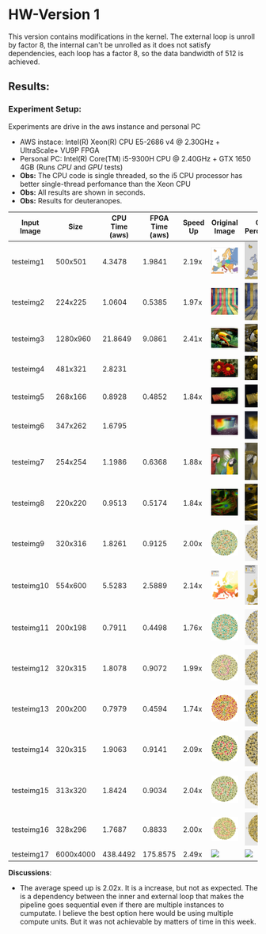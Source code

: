 
# **HW-Version 1**
This version contains modifications in the kernel. The external loop is unroll by factor 8, the internal can't be unrolled as it does not satisfy dependencies, each loop has a factor 8, so the data bandwidth of 512 is achieved.

## **Results**:

### Experiment Setup:
Experiments are drive in the aws instance and personal PC
* AWS instace: Intel(R) Xeon(R) CPU E5-2686 v4 @ 2.30GHz + UltraScale+ VU9P FPGA
* Personal PC: Intel(R) Core(TM) i5-9300H CPU @ 2.40GHz + GTX 1650 4GB (Runs *CPU* and *GPU* tests)
* **Obs:** The CPU code is single threaded, so the i5 CPU processor has better single-thread perfomance than the Xeon CPU 
* **Obs:** All results are shown in seconds.
* **Obs:** Results for deuteranopes.

| Input Image | Size      | CPU Time (aws) | FPGA Time (aws) | Speed Up   | Original Image | CVD Perception | Result Image (FPGA)| 
| ----------- | --------- | -------------- | ----------------| ---------- | -------------- | -------------- | ------------------ |
| testeimg1   | 500x501   | 4.3478         | 1.9841          |  2.19x     | <img width="100px" src="resources/imgs/testeimg1.jpg">  | <img width="100px" src="resources/cvd-sim/testeimg1.jpg">  | <img width="100px" src="results/hw-version1/results/testeimg1.jpg">  |             
| testeimg2   | 224x225   | 1.0604         | 0.5385          |  1.97x     | <img width="100px" src="resources/imgs/testeimg2.jpg">  | <img width="100px" src="resources/cvd-sim/testeimg2.jpg">  | <img width="100px" src="results/hw-version1/results/testeimg2.jpg">  |             
| testeimg3   | 1280x960  | 21.8649        | 9.0861          |  2.41x     | <img width="100px" src="resources/imgs/testeimg3.jpg">  | <img width="100px" src="resources/cvd-sim/testeimg3.jpg">  | <img width="100px" src="results/hw-version1/results/testeimg3.jpg">  |             
| testeimg4   | 481x321   | 2.8231         |                 |            | <img width="100px" src="resources/imgs/testeimg4.jpg">  | <img width="100px" src="resources/cvd-sim/testeimg4.jpg">  | |               
| testeimg5   | 268x166   | 0.8928         | 0.4852          |  1.84x     | <img width="100px" src="resources/imgs/testeimg5.jpg">  | <img width="100px" src="resources/cvd-sim/testeimg5.jpg">  | <img width="100px" src="results/hw-version1/results/testeimg5.jpg">  |             
| testeimg6   | 347x262   | 1.6795         |                 |            | <img width="100px" src="resources/imgs/testeimg6.jpg">  | <img width="100px" src="resources/cvd-sim/testeimg6.jpg">  | |              
| testeimg7   | 254x254   | 1.1986         | 0.6368          |  1.88x     | <img width="100px" src="resources/imgs/testeimg7.jpg">  | <img width="100px" src="resources/cvd-sim/testeimg7.jpg">  | <img width="100px" src="results/hw-version1/results/testeimg7.jpg">  |             
| testeimg8   | 220x220   | 0.9513         | 0.5174          |  1.84x     | <img width="100px" src="resources/imgs/testeimg8.jpg">  | <img width="100px" src="resources/cvd-sim/testeimg8.jpg">  | <img width="100px" src="results/hw-version1/results/testeimg8.jpg">  |             
| testeimg9   | 320x316   | 1.8261         | 0.9125          |  2.00x     | <img width="100px" src="resources/imgs/testeimg9.jpg">  | <img width="100px" src="resources/cvd-sim/testeimg9.jpg">  | <img width="100px" src="results/hw-version1/results/testeimg9.jpg">  |            
| testeimg10  | 554x600   | 5.5283         | 2.5889          |  2.14x     | <img width="100px" src="resources/imgs/testeimg10.jpg"> | <img width="100px" src="resources/cvd-sim/testeimg10.jpg"> | <img width="100px" src="results/hw-version1/results/testeimg10.jpg"> |             
| testeimg11  | 200x198   | 0.7911         | 0.4498          |  1.76x     | <img width="100px" src="resources/imgs/testeimg11.jpg"> | <img width="100px" src="resources/cvd-sim/testeimg11.jpg"> | <img width="100px" src="results/hw-version1/results/testeimg11.jpg"> |             
| testeimg12  | 320x315   | 1.8078         | 0.9072          |  1.99x     | <img width="100px" src="resources/imgs/testeimg12.jpg"> | <img width="100px" src="resources/cvd-sim/testeimg12.jpg"> | <img width="100px" src="results/hw-version1/results/testeimg12.jpg"> |             
| testeimg13  | 200x200   | 0.7979         | 0.4594          |  1.74x     | <img width="100px" src="resources/imgs/testeimg13.jpg"> | <img width="100px" src="resources/cvd-sim/testeimg13.jpg"> | <img width="100px" src="results/hw-version1/results/testeimg13.jpg"> |             
| testeimg14  | 320x315   | 1.9063         | 0.9141          |  2.09x     | <img width="100px" src="resources/imgs/testeimg14.jpg"> | <img width="100px" src="resources/cvd-sim/testeimg14.jpg"> | <img width="100px" src="results/hw-version1/results/testeimg14.jpg"> |             
| testeimg15  | 313x320   | 1.8424         | 0.9034          |  2.04x     | <img width="100px" src="resources/imgs/testeimg15.jpg"> | <img width="100px" src="resources/cvd-sim/testeimg15.jpg"> | <img width="100px" src="results/hw-version1/results/testeimg15.jpg"> |             
| testeimg16  | 328x296   | 1.7687         | 0.8833          |  2.00x     | <img width="100px" src="resources/imgs/testeimg16.jpg"> | <img width="100px" src="resources/cvd-sim/testeimg16.jpg"> | <img width="100px" src="results/hw-version1/results/testeimg16.jpg"> |             
| testeimg17  | 6000x4000 | 438.4492       | 175.8575        |  2.49x     | <img width="100px" src="resources/imgs/testeimg17.jpg"> | <img width="100px" src="resources/cvd-sim/testeimg17.jpg"> | <img width="100px" src="results/hw-version1/results/testeimg17.jpg"> |             

**Discussions**: 
* The average speed up is 2.02x. It is a increase, but not as expected. The is a dependency between the inner and external loop that makes the pipeline goes sequential even if there are multiple instances to cumputate. I believe the best option here would be using multiple compute units. But it was not achievable by matters of time in this week.

